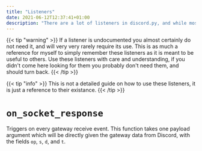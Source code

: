 ```yaml
---
title: "Listeners"
date: 2021-06-12T12:37:41+01:00
description: "There are a lot of listeners in discord.py, and while most are well documented and explained in discord.py's docs, some (for whatever reason) are not."
---
```


{{< tip "warning" >}}
If a listener is undocumented you almost certainly do not need it, and will very very rarely require its use. This is as much a reference for myself to simply remember these listeners as it is meant to be useful to others. Use these listeners with care and understanding, if you didn't come here looking for them you probably don't need them, and should turn back.
{{< /tip >}}

{{< tip "info" >}}
This is not a detailed guide on how to use these listeners, it is just a reference to their existance.
{{< /tip >}}

# `on_socket_response`

Triggers on every gateway receive event. This function takes one payload argument which will be directly given the gateway data from Discord, with the fields `op`, `s`, `d`, and `t`.
